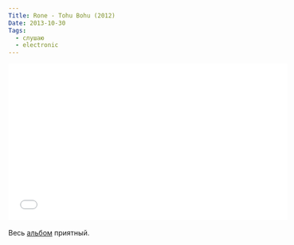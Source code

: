 ```yaml
---
Title: Rone - Tohu Bohu (2012)
Date: 2013-10-30
Tags: 
  - слушаю
  - electronic
---
```


<div class="text"><iframe width="560" height="315" src="//www.youtube.com/embed/kfoJUeyMsOE" frameborder="0" allowfullscreen="allowfullscreen"></iframe><br /><br />
Весь <a href="https://itunes.apple.com/ru/album/tohu-bohu/id563962208?l=en">альбом</a> приятный.</div>